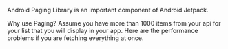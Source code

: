 Android Paging Library is an important component of Android Jetpack.

Why use Paging?
Assume you have more than 1000 items from your api for your list that you will display in your app. Here are the performance problems if you are fetching everything at once.
